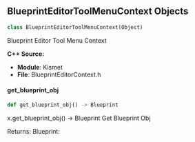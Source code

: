 ## BlueprintEditorToolMenuContext Objects

```python
class BlueprintEditorToolMenuContext(Object)
```

Blueprint Editor Tool Menu Context

**C++ Source:**

- **Module**: Kismet
- **File**: BlueprintEditorContext.h

<a id="unreal.BlueprintEditorToolMenuContext.get_blueprint_obj"></a>

#### get_blueprint_obj

```python
def get_blueprint_obj() -> Blueprint
```

x.get_blueprint_obj() -> Blueprint
Get Blueprint Obj

Returns:
    Blueprint:

<a id="unreal.JsonObjectGraphFunctionLibrary"></a>